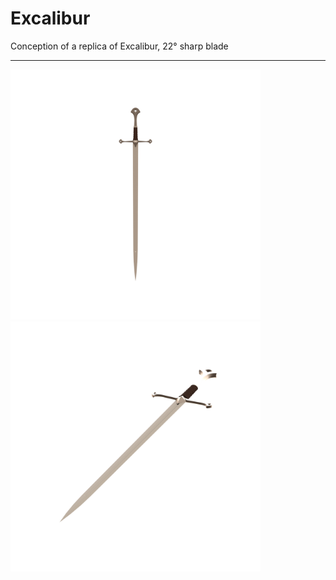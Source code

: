 # Excalibur

Conception of a replica of Excalibur, 22° sharp blade

---

<img src=Face.png width=400> <img src=Long.png width=400>